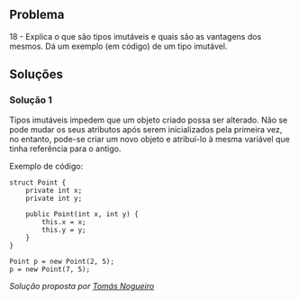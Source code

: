 ## Problema

18 - Explica o que são tipos imutáveis e quais são as vantagens dos mesmos. Dá
um exemplo (em código) de um tipo imutável.

## Soluções

### Solução 1

Tipos imutáveis impedem que um objeto criado possa ser alterado. Não se pode 
mudar os seus atributos após serem inicializados pela primeira vez, no entanto,
pode-se criar um novo objeto e atribuí-lo à mesma variável que tinha referência 
para o antigo. 

Exemplo de código:

```
struct Point {
    private int x;
    private int y;

    public Point(int x, int y) {
        this.x = x;
        this.y = y;
    }
}
```
```
Point p = new Point(2, 5);
p = new Point(7, 5);
```

*Solução proposta por [Tomás Nogueiro](https://github.com/TN-10)*


